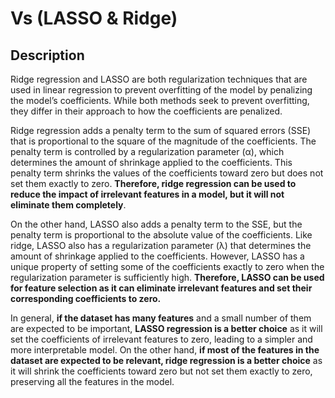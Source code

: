 # Vs (LASSO & Ridge)

## Description

Ridge regression and LASSO are both regularization techniques that are used in linear regression to prevent overfitting of the model by penalizing the model’s coefficients. While both methods seek to prevent overfitting, they differ in their approach to how the coefficients are penalized.

Ridge regression adds a penalty term to the sum of squared errors (SSE) that is proportional to the square of the magnitude of the coefficients. The penalty term is controlled by a regularization parameter (α), which determines the amount of shrinkage applied to the coefficients. This penalty term shrinks the values of the coefficients toward zero but does not set them exactly to zero. **Therefore, ridge regression can be used to reduce the impact of irrelevant features in a model, but it will not eliminate them completely**.

On the other hand, LASSO also adds a penalty term to the SSE, but the penalty term is proportional to the absolute value of the coefficients. Like ridge, LASSO also has a regularization parameter (λ) that determines the amount of shrinkage applied to the coefficients. However, LASSO has a unique property of setting some of the coefficients exactly to zero when the regularization parameter is sufficiently high. **Therefore, LASSO can be used for feature selection as it can eliminate irrelevant features and set their corresponding coefficients to zero.**

In general, **if the dataset has many features** and a small number of them are expected to be important, **LASSO regression is a better choice** as it will set the coefficients of irrelevant features to zero, leading to a simpler and more interpretable model. On the other hand, **if most of the features in the dataset are expected to be relevant, ridge regression is a better choice** as it will shrink the coefficients toward zero but not set them exactly to zero, preserving all the features in the model.
